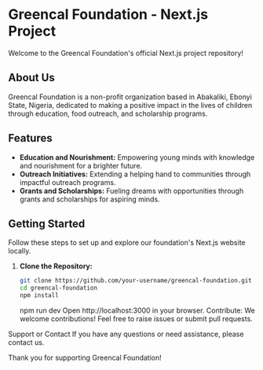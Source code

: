 # Greencal Foundation - Next.js Project

Welcome to the Greencal Foundation's official Next.js project repository!

## About Us

Greencal Foundation is a non-profit organization based in Abakaliki, Ebonyi State, Nigeria, dedicated to making a positive impact in the lives of children through education, food outreach, and scholarship programs.

## Features

- **Education and Nourishment:** Empowering young minds with knowledge and nourishment for a brighter future.
- **Outreach Initiatives:** Extending a helping hand to communities through impactful outreach programs.
- **Grants and Scholarships:** Fueling dreams with opportunities through grants and scholarships for aspiring minds.

## Getting Started

Follow these steps to set up and explore our foundation's Next.js website locally.

1. **Clone the Repository:**
   ```bash
   git clone https://github.com/your-username/greencal-foundation.git
   cd greencal-foundation
   npm install
   ```
   npm run dev
   Open http://localhost:3000 in your browser.
   Contribute:
   We welcome contributions! Feel free to raise issues or submit pull requests.

Support or Contact
If you have any questions or need assistance, please contact us.

Thank you for supporting Greencal Foundation!
